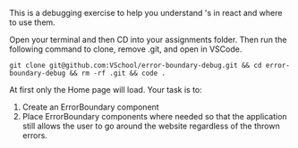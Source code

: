 This is a debugging exercise to help you understand <ErrorBoundary>'s in react and where to use them.

Open your terminal and then CD into your assignments folder.  Then run the following command to clone, remove .git, and open in VSCode.

`git clone git@github.com:VSchool/error-boundary-debug.git && cd error-boundary-debug && rm -rf .git && code .`

At first only the Home page will load.  Your task is to:
  1. Create an ErrorBoundary component
  2. Place ErrorBoundary components where needed so that the application still allows the user to go around the website regardless of the thrown errors.